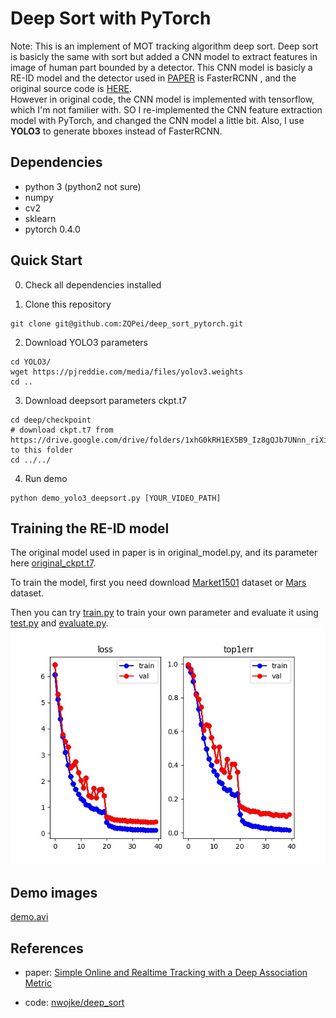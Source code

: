 # Deep Sort with PyTorch

Note: This is an implement of MOT tracking algorithm deep sort. Deep sort is basicly the same with sort but added a CNN model to extract features in image of human part bounded by a detector. This CNN model is basicly a RE-ID model and the detector used in [PAPER](https://arxiv.org/abs/1703.07402) is FasterRCNN , and the original source code is [HERE](https://github.com/nwojke/deep_sort).  
However in original code, the CNN model is implemented with tensorflow, which I'm not familier with. SO I re-implemented the CNN feature extraction model with PyTorch, and changed the CNN model a little bit. Also, I use **YOLO3** to generate bboxes instead of FasterRCNN.

## Dependencies
- python 3 (python2 not sure)
- numpy
- cv2
- sklearn
- pytorch 0.4.0

## Quick Start
0. Check all dependencies installed

1. Clone this repository
```
git clone git@github.com:ZQPei/deep_sort_pytorch.git
```
2. Download YOLO3 parameters
```
cd YOLO3/
wget https://pjreddie.com/media/files/yolov3.weights
cd ..
```
3. Download deepsort parameters ckpt.t7
```
cd deep/checkpoint
# download ckpt.t7 from 
https://drive.google.com/drive/folders/1xhG0kRH1EX5B9_Iz8gQJb7UNnn_riXi6 to this folder
cd ../../
```
4. Run demo
```
python demo_yolo3_deepsort.py [YOUR_VIDEO_PATH]
```

## Training the RE-ID model
The original model used in paper is in original_model.py, and its parameter here [original_ckpt.t7](https://drive.google.com/drive/folders/1xhG0kRH1EX5B9_Iz8gQJb7UNnn_riXi6).  

To train the model, first you need download [Market1501](http://www.liangzheng.org/Project/project_reid.html) dataset or [Mars](http://www.liangzheng.com.cn/Project/project_mars.html) dataset.  

Then you can try [train.py](deep/train.py) to train your own parameter and evaluate it using [test.py](deep/test.py) and [evaluate.py](deep/evalute.py).
![train.jpg](deep/train.jpg)

## Demo images
[demo.avi](https://drive.google.com/drive/folders/1xhG0kRH1EX5B9_Iz8gQJb7UNnn_riXi6)

## References
- paper: [Simple Online and Realtime Tracking with a Deep Association Metric](https://arxiv.org/abs/1703.07402)

- code: [nwojke/deep_sort](https://github.com/nwojke/deep_sort)



